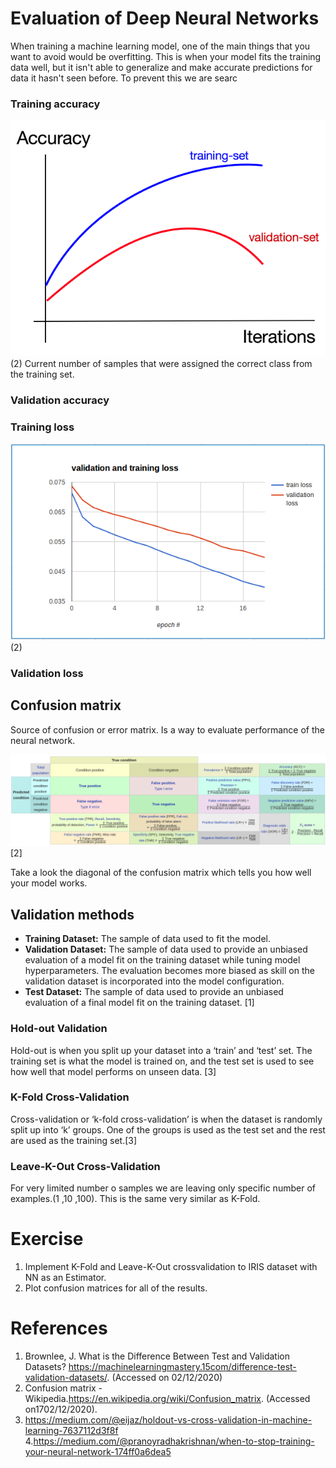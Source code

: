 # Evaluation of Deep Neural Networks
When training a machine learning model, one of the main things that you want to avoid would be overfitting. This is when your model fits the training data well, but it isn't able to generalize and make accurate predictions for data it hasn't seen before. To prevent this we are searc

### Training accuracy

![alt text](/labs/resources/training.png "Confusion_matrix") (2)
Current number of samples that were assigned the correct class from the training set.
### Validation accuracy

### Training loss
![alt text](/labs/resources/loss.png "Confusion_matrix") (2)

### Validation loss

## Confusion matrix
Source of confusion or error matrix. Is  a way to evaluate performance of the neural network.

![alt text](/labs/resources/cm.png "Confusion_matrix") [2]

Take a look the diagonal of the confusion matrix which tells you how well your model works.

## Validation methods
* __Training Dataset:__ The sample of data used to fit the model.
* __Validation Dataset:__ The sample of data used to provide an unbiased evaluation of a model fit on the training dataset while tuning model hyperparameters. The evaluation becomes more biased as skill on the validation dataset is incorporated into the model configuration.
* __Test Dataset:__ The sample of data used to provide an unbiased evaluation of a final model fit on the training dataset. [1]

### Hold-out Validation
Hold-out is when you split up your dataset into a ‘train’ and ‘test’ set. The training set is what the model is trained on, and the test set is used to see how well that model performs on unseen data. [3]

### K-Fold Cross-Validation
Cross-validation or ‘k-fold cross-validation’ is when the dataset is randomly split up into ‘k’ groups. One of the groups is used as the test set and the rest are used as the training set.[3]

### Leave-K-Out Cross-Validation
 For very limited number o samples we are leaving only specific number of examples.(1 ,10 ,100). This is the same very similar as K-Fold.

 # Exercise
 1. Implement K-Fold and Leave-K-Out crossvalidation to IRIS dataset with NN as an Estimator.
 2. Plot confusion matrices for all of the results.

# References
1. Brownlee, J. What is the Difference Between Test and Validation Datasets? https://machinelearningmastery.15com/difference-test-validation-datasets/.  (Accessed on 02/12/2020)
2. Confusion  matrix  -  Wikipedia.https://en.wikipedia.org/wiki/Confusion_matrix. (Accessed  on1702/12/2020).
3. https://medium.com/@eijaz/holdout-vs-cross-validation-in-machine-learning-7637112d3f8f
4.https://medium.com/@pranoyradhakrishnan/when-to-stop-training-your-neural-network-174ff0a6dea5
